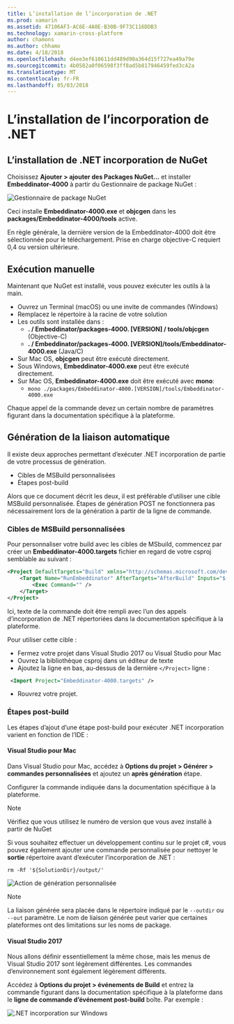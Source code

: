 ```yaml
---
title: L’installation de l’incorporation de .NET
ms.prod: xamarin
ms.assetid: 47106AF3-AC6E-4A0E-B30B-9F73C116DDB3
ms.technology: xamarin-cross-platform
author: chamons
ms.author: chhamo
ms.date: 4/18/2018
ms.openlocfilehash: d4ee3ef610611dd489d90a364d15f727ea49a79e
ms.sourcegitcommit: 4b0582a0f06598f3ff8ad5b817946459fed3c42a
ms.translationtype: MT
ms.contentlocale: fr-FR
ms.lasthandoff: 05/03/2018
---
```

# <a name="installing-net-embedding"></a>L’installation de l’incorporation de .NET

## <a name="installing-net-embedding-from-nuget"></a>L’installation de .NET incorporation de NuGet

Choisissez **Ajouter > ajouter des Packages NuGet...**  et installer **Embeddinator-4000** à partir du Gestionnaire de package NuGet :

![Gestionnaire de package NuGet](images/visualstudionuget.png)

Ceci installe **Embeddinator-4000.exe** et **objcgen** dans les **packages/Embeddinator-4000/tools** active.

En règle générale, la dernière version de la Embeddinator-4000 doit être sélectionnée pour le téléchargement. Prise en charge objective-C requiert 0,4 ou version ultérieure.

## <a name="running-manually"></a>Exécution manuelle

Maintenant que NuGet est installé, vous pouvez exécuter les outils à la main.

- Ouvrez un Terminal (macOS) ou une invite de commandes (Windows)
- Remplacez le répertoire à la racine de votre solution
- Les outils sont installée dans :
    - **. / Embeddinator/packages-4000. [VERSION] / tools/objcgen** (Objective-C)
    - **. / Embeddinator/packages-4000. [VERSION]/tools/Embeddinator-4000.exe** (Java/C) 
- Sur Mac OS, **objcgen** peut être exécuté directement. 
- Sous Windows, **Embeddinator-4000.exe** peut être exécuté directement.
- Sur Mac OS, **Embeddinator-4000.exe** doit être exécuté avec **mono**: 
    - `mono ./packages/Embeddinator-4000.[VERSION]/tools/Embeddinator-4000.exe`

Chaque appel de la commande devez un certain nombre de paramètres figurant dans la documentation spécifique à la plateforme.

## <a name="automatic-binding-generation"></a>Génération de la liaison automatique

Il existe deux approches permettant d’exécuter .NET incorporation de partie de votre processus de génération.

- Cibles de MSBuild personnalisées
- Étapes post-build

Alors que ce document décrit les deux, il est préférable d’utiliser une cible MSBuild personnalisée. Étapes de génération POST ne fonctionnera pas nécessairement lors de la génération à partir de la ligne de commande.

### <a name="custom-msbuild-targets"></a>Cibles de MSBuild personnalisées

Pour personnaliser votre build avec les cibles de MSbuild, commencez par créer un **Embeddinator-4000.targets** fichier en regard de votre csproj semblable au suivant :

```xml
<Project DefaultTargets="Build" xmlns="http://schemas.microsoft.com/developer/msbuild/2003">
    <Target Name="RunEmbeddinator" AfterTargets="AfterBuild" Inputs="$(OutputPath)/$(AssemblyName).dll" Outputs="$(IntermediateOutputPath)/Embeddinator/$(AssemblyName).framework/$(AssemblyName)">
        <Exec Command="" />
    </Target>
</Project>
```

Ici, texte de la commande doit être rempli avec l’un des appels d’incorporation de .NET répertoriées dans la documentation spécifique à la plateforme.

Pour utiliser cette cible :

- Fermez votre projet dans Visual Studio 2017 ou Visual Studio pour Mac
- Ouvrez la bibliothèque csproj dans un éditeur de texte
- Ajoutez la ligne en bas, au-dessus de la dernière `</Project>` ligne :

```xml
 <Import Project="Embeddinator-4000.targets" />
```

- Rouvrez votre projet.

### <a name="post-build-steps"></a>Étapes post-build

Les étapes d’ajout d’une étape post-build pour exécuter .NET incorporation varient en fonction de l’IDE :

#### <a name="visual-studio-for-mac"></a>Visual Studio pour Mac

Dans Visual Studio pour Mac, accédez à **Options du projet > Générer > commandes personnalisées** et ajoutez un **après génération** étape.

Configurer la commande indiquée dans la documentation spécifique à la plateforme.

> [!NOTE]
> Vérifiez que vous utilisez le numéro de version que vous avez installé à partir de NuGet

Si vous souhaitez effectuer un développement continu sur le projet c#, vous pouvez également ajouter une commande personnalisée pour nettoyer le **sortie** répertoire avant d’exécuter l’incorporation de .NET :

```shell
rm -Rf '${SolutionDir}/output/'
```

![Action de génération personnalisée](images/visualstudiocustombuild.png)

> [!NOTE]
> La liaison générée sera placée dans le répertoire indiqué par le `--outdir` ou `--out` paramètre. Le nom de liaison générée peut varier que certaines plateformes ont des limitations sur les noms de package.

#### <a name="visual-studio-2017"></a>Visual Studio 2017

Nous allons définir essentiellement la même chose, mais les menus de Visual Studio 2017 sont légèrement différentes. Les commandes d’environnement sont également légèrement différents.

Accédez à **Options du projet > événements de Build** et entrez la commande figurant dans la documentation spécifique à la plateforme dans le **ligne de commande d’événement post-build** boîte. Par exemple :

![.NET incorporation sur Windows](images/visualstudiowindows.png)
